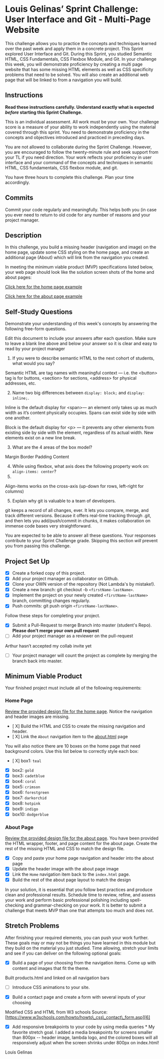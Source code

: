 # Louis Gelinas’ Sprint Challenge: User Interface and Git - Multi-Page Website

This challenge allows you to practice the concepts and techniques learned over the past week and apply them in a concrete project. This Sprint explored User Interface and Git. During this Sprint, you studied Semantic HTML, CSS Fundamentals, CSS Flexbox Module, and Git. In your challenge this week, you will demonstrate proficiency by creating a multi page website that has some missing HTML elements as well as CSS specificity problems that need to be solved.  You will also create an additional web page that will be linked to from a navigation you will build.

## Instructions

**Read these instructions carefully. Understand exactly what is expected _before_ starting this Sprint Challenge.**

This is an individual assessment. All work must be your own. Your challenge score is a measure of your ability to work independently using the material covered through this sprint. You need to demonstrate proficiency in the concepts and objectives introduced and practiced in preceding days.

You are not allowed to collaborate during the Sprint Challenge. However, you are encouraged to follow the twenty-minute rule and seek support from your TL if you need direction. Your work reflects your proficiency in user interface and your command of the concepts and techniques in semantic HTML, CSS fundamentals, CSS flexbox module, and git.

You have three hours to complete this challenge. Plan your time accordingly.

## Commits

Commit your code regularly and meaningfully. This helps both you (in case you ever need to return to old code for any number of reasons and your project manager.

## Description

In this challenge, you build a missing header (navigation and image) on the home page, update some CSS styling on the home page, and create an additional page (About) which will link from the navigation you created.

In meeting the minimum viable product (MVP) specifications listed below, your web page should look like the solution screen shots of the home and about pages:

[Click here for the home page example][1]

[Click here for the about page example][2]

## Self-Study Questions

Demonstrate your understanding of this week's concepts by answering the following free-form questions.

Edit this document to include your answers after each question. Make sure to leave a blank line above and below your answer so it is clear and easy to read by your project manager

1. If you were to describe semantic HTML to the next cohort of students, what would you say?

Semantic HTML are tag names with meaningful context — i.e. the \<button\> tag is for buttons, \<section\> for sections, \<address\> for physical addresses, etc. 

2. Name two big differences between `display: block;` and `display: inline;`.

Inline is the default display for \<span\>— an element only takes up as much width as it’s content physically occupies. Spans can exist side by side with one another.

Block is the default display for \<p\> — it prevents any other elements from existing side by side with the element, regardless of its actual width. New elements exist on a new line break.

3. What are the 4 areas of the box model?

Margin 
Border
Padding
Content

4. While using flexbox, what axis does the following property work on: `align-items: center`?
5. 
Align-items works on the cross-axis (up-down for rows, left-right for columns)

5. Explain why git is valuable to a team of developers.

git keeps a record of all changes, ever. It lets you compare, merge, and track different versions. Because it offers real-time tracking through .git, and then lets you add/push/commit in chunks, it makes collaboration on immense code bases very straightforward.

You are expected to be able to answer all these questions. Your responses contribute to your Sprint Challenge grade. Skipping this section *will* prevent you from passing this challenge.

## Project Set Up

- [X] Create a forked copy of this project.
- [X] Add your project manager as collaborator on Github.
- [X] Clone your OWN version of the repository (Not Lambda's by mistake!).
- [X] Create a new branch: git checkout -b `<firstName-lastName>`.
- [X] Implement the project on your newly created `<firstName-lastName>` branch, committing changes regularly.
- [X] Push commits: git push origin `<firstName-lastName>`.
	 
Follow these steps for completing your project.

- [X] Submit a Pull-Request to merge <firstName-lastName> Branch into master (student's  Repo). **Please don't merge your own pull request**
- [ ] Add your project manager as a reviewer on the pull-request

Arthur hasn’t accepted my collab invite yet

- [ ] Your project manager will count the project as complete by merging the branch back into master.
	 


## Minimum Viable Product

Your finished project must include all of the following requirements:

### Home Page

[Review the provided design file for the home page][3].  Notice the navigation and header images are missing.

* [ X] Build the HTML and CSS to create the missing navigation and header.
* [ X] Link the `About` navigation item to the [about.html][4] page

You will also notice there are 10 boxes on the home page that need background colors.  Use this list below to correctly style each box:

* [ X] box1: `teal`
* [X] box2: `gold`
* [X] box3: `cadetblue`
* [X] box4: `coral`
* [X] box5: `crimson`
* [X] box6: `forestgreen`
* [X] box7: `darkorchid`
* [X] box8: `hotpink`
* [X] box9: `indigo`
* [X] box10: `dodgerblue`

### About Page

[Review the provided design file for the about page][5]. You have been provided the HTML wrapper, footer, and page content for the about page. Create the rest of the missing HTML and CSS to match the design file.

* [X] Copy and paste your home page navigation and header into the about page
* [X] Update the header image with the about page image
* [X] Link the `Home` navigation item back to the `index.html` page.
* [X] Build the rest of the about page layout to match the design

In your solution, it is essential that you follow best practices and produce clean and professional results. Schedule time to review, refine, and assess your work and perform basic professional polishing including spell-checking and grammar-checking on your work. It is better to submit a challenge that meets MVP than one that attempts too much and does not.

## Stretch Problems

After finishing your required elements, you can push your work further. These goals may or may not be things you have learned in this module but they build on the material you just studied. Time allowing, stretch your limits and see if you can deliver on the following optional goals:

* [X] Build a page of your choosing from the navigation items.  Come up with content and images that fit the theme.  

Built products.html and linked on all navigation bars

* [ ] Introduce CSS animations to your site.

* [X] Build a contact page and create a form with several inputs of your choosing

Modified CSS and HTML from W3 schools
Source: [https://www.w3schools.com/howto/howto\_css\_contact\_form.asp][6]

* [X] Add responsive breakpoints to your code by using media queries
* My favorite stretch goal. I added a media breakpoints for screens smaller than 800px -- header image, lambda logo, and the colored boxes will all responsively adjust when the screen shrinks under 800px on index.html!

Louis Gelinas

[1]:	https://tk-assets.lambdaschool.com/39a49225-8ac9-43da-aa90-514fd60ae99a_sprint-challenge-ui-home-example.png
[2]:	https://tk-assets.lambdaschool.com/ede1bb1a-63ff-4801-8c02-3efa2f603190_sprint-challenge-ui-about-example.png
[3]:	design-files/home.png
[4]:	about.html
[5]:	design-files/about.png
[6]:	https://www.w3schools.com/howto/howto_css_contact_form.asp
